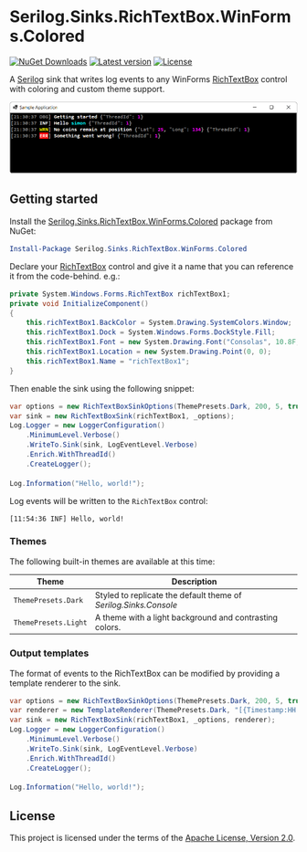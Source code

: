 # Serilog.Sinks.RichTextBox.WinForms.Colored
[![NuGet Downloads](https://img.shields.io/nuget/dt/Serilog.Sinks.RichTextBox.WinForms.Colored.svg)](https://www.nuget.org/packages/Serilog.Sinks.RichTextBox.WinForms.Colored)
[![Latest version](https://img.shields.io/nuget/v/Serilog.Sinks.RichTextBox.WinForms.Colored.svg)](https://www.nuget.org/packages/Serilog.Sinks.RichTextBox.WinForms.Colored)
[![License](https://img.shields.io/badge/License-Apache_2.0-blue.svg)](https://opensource.org/licenses/Apache-2.0)

A [Serilog](https://serilog.net) sink that writes log events to any WinForms [RichTextBox](https://docs.microsoft.com/en-us/dotnet/desktop/winforms/controls/richtextbox-control-overview-windows-forms) control with coloring and custom theme support. 

![Screenshot of Serilog.Sinks.RichTextBox.WinForms.Colored in action](Assets/screenshot.png)

## Getting started

Install the [Serilog.Sinks.RichTextBox.WinForms.Colored](https://www.nuget.org/packages/Serilog.Sinks.RichTextBox.WinForms.Colored) package from NuGet:

```powershell
Install-Package Serilog.Sinks.RichTextBox.WinForms.Colored
```

Declare your [RichTextBox](https://docs.microsoft.com/en-us/dotnet/desktop/winforms/controls/richtextbox-control-overview-windows-forms) control and give it a name that you can reference it from the code-behind. e.g.:

```csharp
private System.Windows.Forms.RichTextBox richTextBox1;
private void InitializeComponent()
{
    this.richTextBox1.BackColor = System.Drawing.SystemColors.Window;
    this.richTextBox1.Dock = System.Windows.Forms.DockStyle.Fill;
    this.richTextBox1.Font = new System.Drawing.Font("Consolas", 10.8F, System.Drawing.FontStyle.Bold, System.Drawing.GraphicsUnit.Point);
    this.richTextBox1.Location = new System.Drawing.Point(0, 0);
    this.richTextBox1.Name = "richTextBox1";
}
```

Then enable the sink using the following snippet:

```csharp
var options = new RichTextBoxSinkOptions(ThemePresets.Dark, 200, 5, true);
var sink = new RichTextBoxSink(richTextBox1, _options);
Log.Logger = new LoggerConfiguration()
    .MinimumLevel.Verbose()
    .WriteTo.Sink(sink, LogEventLevel.Verbose)
    .Enrich.WithThreadId()
    .CreateLogger();

Log.Information("Hello, world!");
```

Log events will be written to the `RichTextBox` control:

```
[11:54:36 INF] Hello, world!
```

### Themes

The following built-in themes are available at this time:

| Theme                               | Description
| ----------------------------------- | ----------------------------------------------------------------- |
| `ThemePresets.Dark`                 | Styled to replicate the default theme of  _Serilog.Sinks.Console_ |
| `ThemePresets.Light`                | A theme with a light background and contrasting colors.           |

### Output templates

The format of events to the RichTextBox can be modified by providing a template renderer to the sink.

```csharp
var options = new RichTextBoxSinkOptions(ThemePresets.Dark, 200, 5, true);
var renderer = new TemplateRenderer(ThemePresets.Dark, "[{Timestamp:HH:mm:ss} {Level:u3}] {Message:lj}{NewLine}{Exception}");
var sink = new RichTextBoxSink(richTextBox1, _options, renderer);
Log.Logger = new LoggerConfiguration()
    .MinimumLevel.Verbose()
    .WriteTo.Sink(sink, LogEventLevel.Verbose)
    .Enrich.WithThreadId()
    .CreateLogger();

Log.Information("Hello, world!");
```
## License

This project is licensed under the terms of the [Apache License, Version 2.0](LICENSE).
